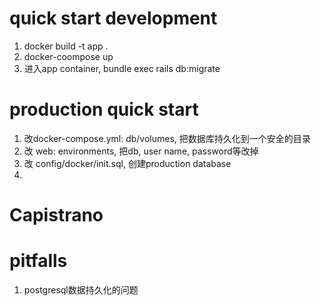 # quick start development

1. docker build -t app .
2. docker-coompose up
3. 进入app container, bundle exec rails db:migrate

# production quick start
1. 改docker-compose.yml: db/volumes, 把数据库持久化到一个安全的目录
2. 改 web: environments, 把db, user name, password等改掉
3. 改 config/docker/init.sql, 创建production database
4. 
# Capistrano

# pitfalls

1. postgresql数据持久化的问题